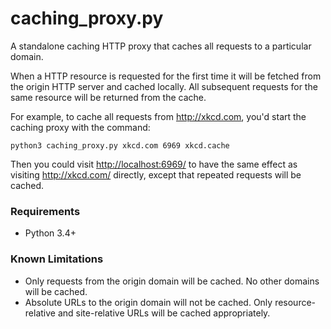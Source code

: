# caching_proxy.py

A standalone caching HTTP proxy that caches all requests to a particular domain.

When a HTTP resource is requested for the first time it will be fetched from the origin HTTP server and cached locally. All subsequent requests for the same resource will be returned from the cache.

For example, to cache all requests from <http://xkcd.com>, you'd start the caching proxy with the command:

```
python3 caching_proxy.py xkcd.com 6969 xkcd.cache
```

Then you could visit <http://localhost:6969/> to have the same effect as visiting <http://xkcd.com/> directly, except that repeated requests will be cached.

### Requirements

* Python 3.4+

### Known Limitations

* Only requests from the origin domain will be cached. No other domains will be cached.
* Absolute URLs to the origin domain will not be cached. Only resource-relative and site-relative URLs will be cached appropriately.

